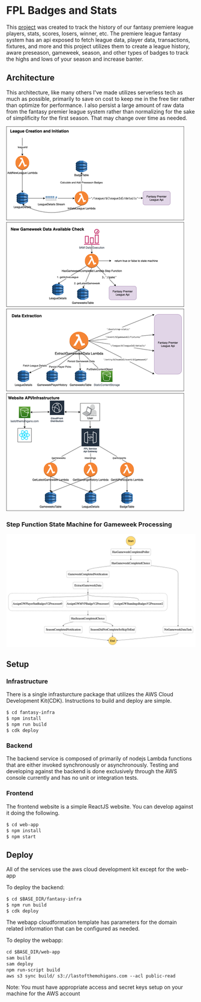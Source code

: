 # FPL Badges and Stats

This [project](https://lastofthemohigans.com/) was created to track the history of our fantasy premiere league players, stats, scores, losers, winner, etc. The premiere league fantasy system has an api exposed to fetch league data, player data, transactions, fixtures, and more and this project utilizes them to create a league history, aware preseason, gameweek, season, and other types of badges to track the highs and lows of your season and increase banter.

## Architecture

This architecture, like many others I've made utilizes serverless tech as much as possible, primarily to save on cost to keep me in the free tier rather than optimize for performance. I also persist a large amount of raw data from the fantasy premier league system rather than normalizing for the sake of simplificity for the first season. That may change over time as needed. 

![Architecture Image From DrawIO](fantasy-premier-league-v2.png)

### Step Function State Machine for Gameweek Processing

![Gameweek Processing State Machine](stepfunctions_graph.png)

## Setup

### Infrastructure

There is a single infrasturcture package that utilizes the AWS Cloud Development Kit(CDK). Instructions to build and deploy are simple.

```
$ cd fantasy-infra
$ npm install
$ npm run build
$ cdk deploy
```

### Backend

The backend service is composed of primarily of nodejs Lambda functions that are either invoked synchronously or asynchronously. Testing and developing against the backend is done exclusively through the AWS console currently and has no unit or integration tests.

### Frontend

The frontend website is a simple ReactJS website. You can develop against it doing the following.

```
$ cd web-app
$ npm install
$ npm start
```

## Deploy
All of the services use the aws cloud development kit except for the web-app

To deploy the backend:
```
$ cd $BASE_DIR/fantasy-infra
$ npm run build
$ cdk deploy
```

The webapp cloudformation template has parameters for the domain related information that can be configured as needed.

To deploy the webapp:
```
cd $BASE_DIR/web-app
sam build
sam deploy
npm run-script build
aws s3 sync build/ s3://lastofthemohigans.com --acl public-read
```

Note: You must have appropriate access and secret keys setup on your machine for the AWS account